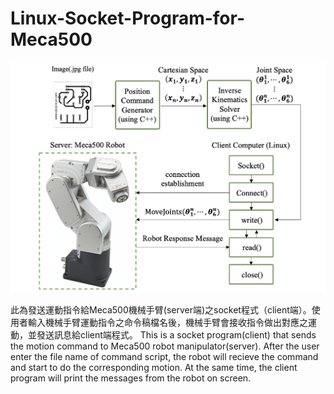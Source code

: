 # Linux-Socket-Program-for-Meca500
![image](https://github.com/Geng-Hao/Linux-Socket-Program-for-Meca500/blob/master/System%20Overview.png)

此為發送運動指令給Meca500機械手臂(server端)之socket程式（client端）。使用者輸入機械手臂運動指令之命令稿檔名後，機械手臂會接收指令做出對應之運動，並發送訊息給client端程式。
This is a socket program(client) that sends the motion command to Meca500 robot manipulator(server). After the user enter the file name of command script, the robot will recieve the command and start to do the corresponding motion. At the same time, the client program will print the messages from the robot on screen.  
